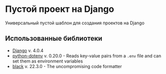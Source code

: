 # Пустой проект на Django

Универсальный пустой шаблон для создания проектов на Django

## Использованные библиотеки

- [Django](https://www.djangoproject.com/) v. 4.0.4
- [python-dotenv](https://pypi.org/project/python-dotenv/) v. 0.20.0 - Reads key-value pairs from a `.env` file and can set them as environment variables
- [black](https://black.readthedocs.io/en/stable/) v. 22.3.0 - The uncompromising code formatter
